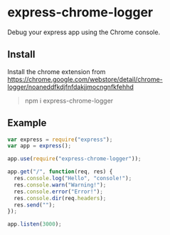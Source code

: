 # express-chrome-logger

Debug your express app using the Chrome console.

## Install

Install the chrome extension from https://chrome.google.com/webstore/detail/chrome-logger/noaneddfkdjfnfdakjjmocngnfkfehhd

  > npm i express-chrome-logger

## Example

```js
var express = require("express");
var app = express();

app.use(require("express-chrome-logger"));

app.get("/", function(req, res) {
  res.console.log("Hello", "console!");
  res.console.warn("Warning!");
  res.console.error("Error!");
  res.console.dir(req.headers);
  res.send("");
});

app.listen(3000);
```
